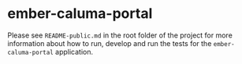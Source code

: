 # ember-caluma-portal

Please see `README-public.md` in the root folder of the project for more information about how to run, develop and run the tests for the `ember-caluma-portal` application.
